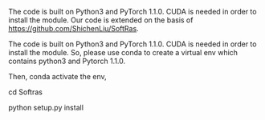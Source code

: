 The code is built on Python3 and PyTorch 1.1.0. CUDA is needed in order to install the module. Our code is extended on the basis of https://github.com/ShichenLiu/SoftRas.

The code is built on Python3 and PyTorch 1.1.0. CUDA is needed in order to install the module. So, please use conda to create a virtual env which contains python3 and Pytorch 1.1.0. 


Then, conda activate the env,

cd Softras

python setup.py install
